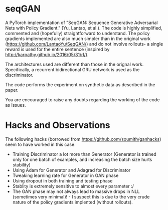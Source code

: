 # seqGAN
A PyTorch implementation of "SeqGAN: Sequence Generative Adversarial Nets with Policy Gradient." (Yu, Lantao, et al.). The code is highly simplified, commented and (hopefully) straightforward to understand. The policy gradients implemented are also much simpler than in the original work (https://github.com/LantaoYu/SeqGAN/) and do not involve rollouts- a single reward is used for the entire sentence (inspired by http://karpathy.github.io/2016/05/31/rl/).

The architectures used are different than those in the orignal work. Specifically, a recurrent bidirectional GRU network is used as the discriminator. 

The code performs the experiment on synthetic data as described in the paper.

You are encouraged to raise any doubts regarding the working of the code as Issues.

# Hacks and Observations
The following hacks (borrowed from https://github.com/soumith/ganhacks) seem to have worked in this case:
- Training Discriminator a lot more than Generator (Generator is trained only for one batch of examples, and increasing the batch size hurts stability)
- Using Adam for Generator and Adagrad for Discriminator
- Tweaking learning rate for Generator in GAN phase
- Using dropout in both training and testing phase
- Stablity is extremely sensitive to almost every parameter :/
- The GAN phase may not always lead to massive drops in NLL (sometimes very minimal)! - I suspect this is due to the very crude nature of the policy gradients implented (without rollouts).

